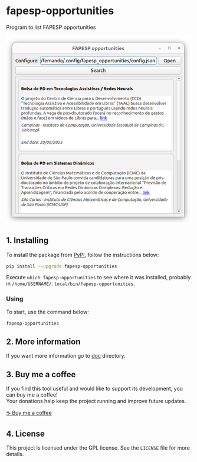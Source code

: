 # fapesp-opportunities

Program to list FAPESP opportunities

![logo](https://raw.githubusercontent.com/trucomanx/FapespOpportunities/main/screenshot.png)

## 1. Installing

To install the package from [PyPI](https://pypi.org/project/fapesp-opportunities/), follow the instructions below:


```bash
pip install --upgrade fapesp-opportunities
```

Execute `which fapesp-opportunities` to see where it was installed, probably in `/home/USERNAME/.local/bin/fapesp-opportunities`.

### Using

To start, use the command below:

```bash
fapesp-opportunities
```
## 2. More information

If you want more information go to [doc](https://github.com/trucomanx/FapespOpportunities/tree/main/doc) directory.

## 3. Buy me a coffee

If you find this tool useful and would like to support its development, you can buy me a coffee!  
Your donations help keep the project running and improve future updates.  

[☕ Buy me a coffee](https://ko-fi.com/trucomanx) 

## 4. License

This project is licensed under the GPL license. See the `LICENSE` file for more details.
